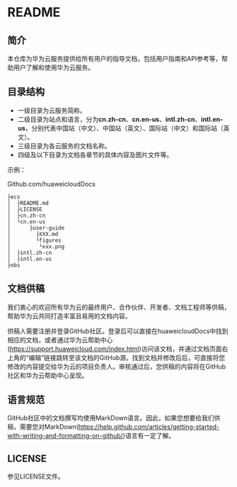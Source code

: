# README<a name="ZH-CN_TOPIC_0142151910"></a>

## 简介<a name="section134961028153911"></a>

本仓库为华为云服务提供给所有用户的指导文档，包括用户指南和API参考等，帮助用户了解和使用华为云服务。

## 目录结构<a name="section10299284119"></a>

-   一级目录为云服务简称。
-   二级目录为站点和语言，分为**cn.zh-cn**、**cn.en-us**、**intl.zh-cn**、**intl.en-us**，分别代表中国站（中文）、中国站（英文）、国际站（中文）和国际站（英文）。
-   三级目录为各云服务的文档名称。
-   四级及以下目录为文档各章节的具体内容及图片文件等。

示例：

Github.com/huaweicloudDocs

```
├ecs
│  ├README.md
│  ├LICENSE
│  ├cn.zh-cn
│  └cn.en-us
│      ├user-guide
│        ├XXX.md
│        └figures
│         └xxx.png
│  ├intl.zh-cn
│  ├intl.en-us
├obs
```

## 文档供稿<a name="section1487012210419"></a>

我们衷心的欢迎所有华为云的最终用户、合作伙伴、开发者、文档工程师等供稿，帮助华为云共同打造丰富且易用的文档内容。

供稿人需要注册并登录GitHub社区。登录后可以直接在huaweicloudDocs中找到相应的文档，或者通过华为云帮助中心(https://support.huaweicloud.com/index.html)访问该文档，并通过文档页面右上角的“编辑”链接跳转至该文档的GitHub源。找到文档并修改后后，可直接将您修改的内容提交给华为云的项目负责人。审核通过后，您供稿的内容将在GitHub社区和华为云帮助中心呈现。

## 语言规范<a name="section19476332413"></a>

GitHub社区中的文档撰写均使用MarkDown语言。因此，如果您想要给我们供稿，需要您对MarkDown(https://help.github.com/articles/getting-started-with-writing-and-formatting-on-github/)语言有一定了解。

## LICENSE<a name="section61898444412"></a>

参见LICENSE文件。

